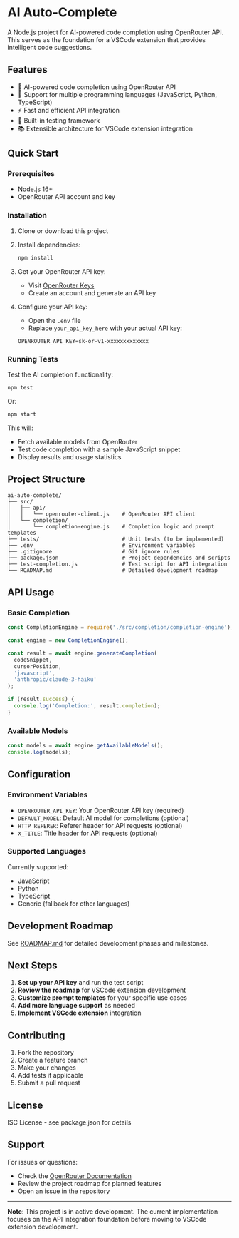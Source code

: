 # AI Auto-Complete

A Node.js project for AI-powered code completion using OpenRouter API. This serves as the foundation for a VSCode extension that provides intelligent code suggestions.

## Features

- 🤖 AI-powered code completion using OpenRouter API
- 🔧 Support for multiple programming languages (JavaScript, Python, TypeScript)
- ⚡ Fast and efficient API integration
- 🧪 Built-in testing framework
- 📚 Extensible architecture for VSCode extension integration

## Quick Start

### Prerequisites

- Node.js 16+
- OpenRouter API account and key

### Installation

1. Clone or download this project
2. Install dependencies:
   ```bash
   npm install
   ```

3. Get your OpenRouter API key:
   - Visit [OpenRouter Keys](https://openrouter.ai/keys)
   - Create an account and generate an API key

4. Configure your API key:
   - Open the `.env` file
   - Replace `your_api_key_here` with your actual API key:
   ```env
   OPENROUTER_API_KEY=sk-or-v1-xxxxxxxxxxxxx
   ```

### Running Tests

Test the AI completion functionality:

```bash
npm test
```

Or:

```bash
npm start
```

This will:
- Fetch available models from OpenRouter
- Test code completion with a sample JavaScript snippet
- Display results and usage statistics

## Project Structure

```
ai-auto-complete/
├── src/
│   ├── api/
│   │   └── openrouter-client.js    # OpenRouter API client
│   └── completion/
│       └── completion-engine.js    # Completion logic and prompt templates
├── tests/                          # Unit tests (to be implemented)
├── .env                            # Environment variables
├── .gitignore                      # Git ignore rules
├── package.json                    # Project dependencies and scripts
├── test-completion.js              # Test script for API integration
└── ROADMAP.md                      # Detailed development roadmap
```

## API Usage

### Basic Completion

```javascript
const CompletionEngine = require('./src/completion/completion-engine');

const engine = new CompletionEngine();

const result = await engine.generateCompletion(
  codeSnippet,
  cursorPosition,
  'javascript',
  'anthropic/claude-3-haiku'
);

if (result.success) {
  console.log('Completion:', result.completion);
}
```

### Available Models

```javascript
const models = await engine.getAvailableModels();
console.log(models);
```

## Configuration

### Environment Variables

- `OPENROUTER_API_KEY`: Your OpenRouter API key (required)
- `DEFAULT_MODEL`: Default AI model for completions (optional)
- `HTTP_REFERER`: Referer header for API requests (optional)
- `X_TITLE`: Title header for API requests (optional)

### Supported Languages

Currently supported:
- JavaScript
- Python
- TypeScript
- Generic (fallback for other languages)

## Development Roadmap

See [ROADMAP.md](ROADMAP.md) for detailed development phases and milestones.

## Next Steps

1. **Set up your API key** and run the test script
2. **Review the roadmap** for VSCode extension development
3. **Customize prompt templates** for your specific use cases
4. **Add more language support** as needed
5. **Implement VSCode extension** integration

## Contributing

1. Fork the repository
2. Create a feature branch
3. Make your changes
4. Add tests if applicable
5. Submit a pull request

## License

ISC License - see package.json for details

## Support

For issues or questions:
- Check the [OpenRouter Documentation](https://openrouter.ai/docs)
- Review the project roadmap for planned features
- Open an issue in the repository

---

**Note**: This project is in active development. The current implementation focuses on the API integration foundation before moving to VSCode extension development.